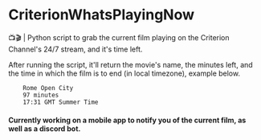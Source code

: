 # CriterionWhatsPlayingNow
📺🎬 | Python script to grab the current film playing on the Criterion Channel's 24/7 stream, and it's time left.

After running the script, it'll return the movie's name, the minutes left, and the time in which the film is to end (in local timezone), example below. 

        Rome Open City
        97 minutes
        17:31 GMT Summer Time

#### Currently working on a mobile app to notify you of the current film, as well as a discord bot. 
